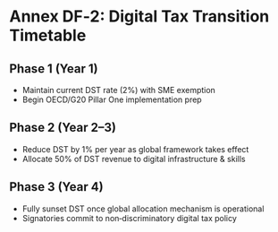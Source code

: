 # Annex DF‑2: Digital Tax Transition Timetable

## Phase 1 (Year 1)
- Maintain current DST rate (2%) with SME exemption
- Begin OECD/G20 Pillar One implementation prep

## Phase 2 (Year 2–3)
- Reduce DST by 1% per year as global framework takes effect
- Allocate 50% of DST revenue to digital infrastructure & skills

## Phase 3 (Year 4)
- Fully sunset DST once global allocation mechanism is operational
- Signatories commit to non‑discriminatory digital tax policy
